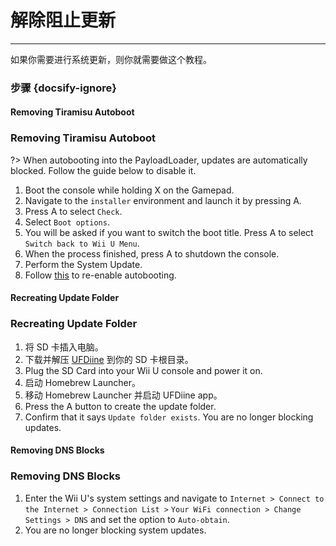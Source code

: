 # 解除阻止更新
---
如果你需要进行系统更新，则你就需要做这个教程。

### 步骤 {docsify-ignore}

<!-- tabs:start -->

#### **Removing Tiramisu Autoboot**

### Removing Tiramisu Autoboot

?> When autobooting into the PayloadLoader, updates are automatically blocked. Follow the guide below to disable it.

1. Boot the console while holding X on the Gamepad.
1. Navigate to the `installer` environment and launch it by pressing A.
1. Press A to select `Check`.
1. Select `Boot options`.
1. You will be asked if you want to switch the boot title. Press A to select `Switch back to Wii U Menu`.
1. When the process finished, press A to shutdown the console.
1. Perform the System Update.
1. Follow [this](../docs/user-guide/tiramisu/autoboot) to re-enable autobooting.

#### **Recreating Update Folder**

### Recreating Update Folder

1. 将 SD 卡插入电脑。
1. 下载并解压 [UFDiine](https://github.com/GaryOderNichts/UFDiine/releases) 到你的 SD 卡根目录。
1. Plug the SD Card into your Wii U console and power it on.
1. 启动 Homebrew Launcher。
1. 移动 Homebrew Launcher 并启动 UFDiine app。
1. Press the A button to create the update folder.
1. Confirm that it says `Update folder exists`. You are no longer blocking updates.

#### **Removing DNS Blocks**

### Removing DNS Blocks

1. Enter the Wii U's system settings and navigate to `Internet > Connect to the Internet > Connection List >` `Your WiFi connection > Change Settings > DNS` and set the option to `Auto-obtain`.
1. You are no longer blocking system updates.

<!-- tabs:end -->
